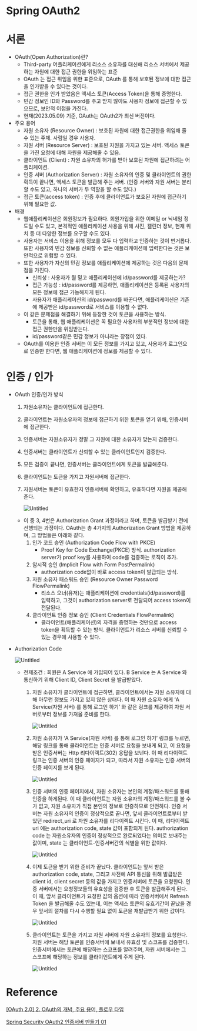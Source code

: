 # Spring OAuth2

# 서론

- OAuth(Open Authorization)란?
    - Third-party 어플리케이션에게 리소스 소유자를 대신해 리소스 서버에서 제공하는 자원에 대한 접근 권한을 위임하는 표준
    - OAuth 는 접근 위임을 위한 표준으로, OAuth 를 통해 보호된 정보에 대한 접근을 인가받을 수 있다는 것이다.
    - 접근 권한을 인가 받았음은 액세스 토큰(Access Token)을 통해 증명한다.
    - 민감 정보인 ID와 Password를 주고 받지 않아도 사용자 정보에 접근할 수 있으므로, 보안적 이점을 가진다.
    - 현재(2023.05.09) 기준, OAuth는 OAuth2가 최신 버전이다.
- 주요 용어
    - 자원 소유자 (Resource Owner) : 보호된 자원에 대한 접근권한을 위임해 줄 수 있는 주체. 사람일 경우 사용자.
    - 자원 서버 (Resource Server) : 보호된 자원을 가지고 있는 서버. 액세스 토큰을 가진 요청에 대해 자원을 제공해줄 수 있음.
    - 클라이언트 (Client) : 자원 소유자의 허가를 받아 보호된 자원에 접근하려는 어플리케이션.
    - 인증 서버 (Authorization Server) : 자원 소유자의 인증 및 클라이언트의 권한 획득이 끝나면, 액세스 토큰을 발급해 주는 서버. (인증 서버와 자원 서버는 분리할 수도 있고, 하나의 서버가 두 역할을 할 수도 있다.)
    - 접근 토큰(access token) : 인증 후에 클라이언트가 보호된 자원에 접근하기 위해 필요한 값.
- 배경
    - 웹애플리케이션은 회원정보가 필요하다. 회원가입을 위한 이메일 or 닉네임 정도일 수도 있고, 본격적인 애플리케이션 사용을 위해 사진, 캘린더 정보, 현재 위치 등 더 다양한 정보를 요구할 수도 있다.
    - 사용자는 서비스 이용을 위해 정보를 모두 다 입력하고 인증하는 것이 번거롭다. 또한 사용자의 민감 정보를 신뢰할 수 없는 애플리케이션에 입력한다는 것은 보안적으로 위험할 수 있다.
    - 또한 사용자가 자신의 민감 정보를 애플리케이션에 제공하는 것은 다음의 문제점을 가진다.
        - 신뢰성 : 사용자가 뭘 믿고 애플리케이션에 id/password를 제공하는가?
        - 접근 가능성 : id/password를 제공하면, 애플리케이션은 등록된 사용자의 모든 정보에 접근 가능해지게 된다.
        - 사용자가 애플리케이션의 id/password를 바꾼다면, 애플리케이션은 기존에 제공받은 id/password로 서비스를 이용할 수 없다.
    - 이 같은 문제점을 해결하기 위해 등장한 것이 토큰을 사용하는 방식.
        - 토큰을 통해, 웹 애플리케이션은 꼭 필요한 사용자의 부분적인 정보에 대한 접근 권한만을 위임받는다.
        - id/password같은 민감 정보가 아니라는 장점이 있다.
    - OAuth를 이용한 인증 서버는 이 모든 정보를 가지고 있고, 사용자가 로그인으로 인증만 한다면, 웹 애플리케이션에 정보를 제공할 수 있다.

# 인증 / 인가

- OAuth 인증/인가 방식
    1. 자원소유자는 클라이언트에 접근한다.
    2. 클라이언트는 자원소유자의 정보에 접근하기 위한 토큰을 얻기 위해, 인증서버에 접근한다.
    3. 인증서버는 자원소유자가 정말 그 자원에 대한 소유자가 맞는지 검증한다.
    4. 인증서버는 클라이언트가 신뢰할 수 있는 클라이언트인지 검증한다.
    5. 모든 검증이 끝나면, 인증서버는 클라이언트에게 토큰을 발급해준다.
    6. 클라이언트는 토큰을 가지고 자원서버에 접근한다.
    7. 자원서버는 토큰이 유효한지 인증서버에 확인하고, 유효하다면 자원을 제공해준다.
        
        ![Untitled](Spring%20OAuth2%2008f109ab08b14b289b55867852fc4106/Untitled.png)
        
    - 이 중 3, 4번은 Authorization Grant 과정이라고 하며, 토큰을 발급받기 전에 선행되는 과정이다. OAuth는 총 4가지의 Authorization Grant 방법을 제공하며, 그 방법들은 아래와 같다.
        1. 인가 코드 승인 (Authorization Code Flow with PKCE)
            - Proof Key for Code Exchange(PKCE) 방식. authorization server가 proof key를 사용하여 code를 검증하는 로직이 추가.
        2. 암시적 승인 (Implicit Flow with Form PostPermalink)
            - authorization code없이 바로 access token이 발급되는 방식.
        3. 자원 소유자 패스워드 승인 (Resource Owner Password FlowPermalink)
            - 리소스 오너(유저)는 애플리케이션에 credentials(id/password)를 입력하고, 그것이 authorization server로 전달되어 access token이 전달된다.
        4. 클라이언트 인증 정보 승인 (Client Credentials FlowPermalink)
            - 클라이언트(애플리케이션)의 자격을 증명하는 것만으로 access token을 획득할 수 있는 방식. 클라이언트가 리소스 서버를 신뢰할 수 있는 경우에 사용할 수 있다.
- Authorization Code
    
    ![Untitled](Spring%20OAuth2%2008f109ab08b14b289b55867852fc4106/Untitled%201.png)
    
    - 전제조건 : 회원은 A Service 에 가입되어 있다. B Service 는 A Service 와 통신하기 위해 Client ID, Client Secret 을 발급받았다.
        1. 자원 소유자가 클라이언트에 접근하면, 클라이언트에서는 자원 소유자에 대해 아무런 정보도 가지고 있지 않은 상태다. 이 때 자원 소유자 에게 ‘A Service(자원 서버) 를 통해 로그인 하기’ 와 같은 링크를 제공하여 자원 서버로부터 정보를 가져올 준비를 한다.
            
            ![Untitled](Spring%20OAuth2%2008f109ab08b14b289b55867852fc4106/Untitled%202.png)
            
        2. 자원 소유자가 ‘A Service(자원 서버) 를 통해 로그인 하기’ 링크를 누르면, 해당 링크를 통해 클라이언트는 인증 서버로 요청을 보내게 되고, 이 요청을 받은 인증서버는 Http 리다이렉트(302) 응답을 보낸다. 이 때 리다이렉트 링크는 인증 서버의 인증 페이지가 되고, 따라서 자원 소유자는 인증 서버의 인증 페이지를 보게 된다.
            
            ![Untitled](Spring%20OAuth2%2008f109ab08b14b289b55867852fc4106/Untitled%203.png)
            
        3. 인증 서버의 인증 페이지에서, 자원 소유자는 본인의 계정/패스워드를 통해 인증을 하게된다. 이 때 클라이언트는 자원 소유자의 계정/패스워드를 볼 수가 없고, 자원 소유자가 직접 본인의 정보로 인증하므로 안전하다. 인증 서버는 자원 소유자의 인증이 정상적으로 끝나면, 앞서 클라이언트로부터 받았던 redirect_uri 로 자원 소유자를 리다이렉트 시킨다. 이 때, 리다이렉트 uri 에는 authorization code, state 값이 포함되게 된다. authorization code 는 자원소유자의 인증이 정상적으로 완료되었다는 의미로 보내주는 값이며, state 는 클라이언트-인증서버간의 식별을 위한 값이다.
            
            ![Untitled](Spring%20OAuth2%2008f109ab08b14b289b55867852fc4106/Untitled%204.png)
            
        4. 이제 토큰을 받기 위한 준비가 끝났다. 클라이언트는 앞서 받은 authorization code, state, 그리고 사전에 API 통신을 위해 발급받은 client id, client secret 등의 값을 가지고 인증서버에 토큰을 요청한다. 인증 서버에서는 요청정보들의 유효성을 검증한 후 토큰을 발급해주게 된다. 이 때, 앞서 클라이언트가 요청한 값의 옵션에 따라 인증서버에서 Refresh Token 을 발급해줄 수도 있는데, 이는 액세스 토큰의 유효기간이 끝났을 경우 앞서의 절차를 다시 수행할 필요 없이 토큰을 재발급받기 위한 값이다.
            
            ![Untitled](Spring%20OAuth2%2008f109ab08b14b289b55867852fc4106/Untitled%205.png)
            
        5. 클라이언트는 토큰을 가지고 자원 서버에 자원 소유자의 정보를 요청한다. 자원 서버는 해당 토큰을 인증서버에 보내서 유효성 및 스코프를 검증한다. 인증서버에서는 토큰에 해당하는 스코프를 알려주며, 자원 서버에서는 그 스코프에 해당하는 정보를 클라이언트에게 주게 된다.
            
            ![Untitled](Spring%20OAuth2%2008f109ab08b14b289b55867852fc4106/Untitled%206.png)
            
    

# Reference

[[OAuth 2.0] 2. OAuth의 개념, 주요 용어, 플로우 타입](https://iamhmin.github.io/oauth/oauth-2/)

[Spring Security OAuth2 인증서버 만들기 01](https://autumnly.tistory.com/64)
